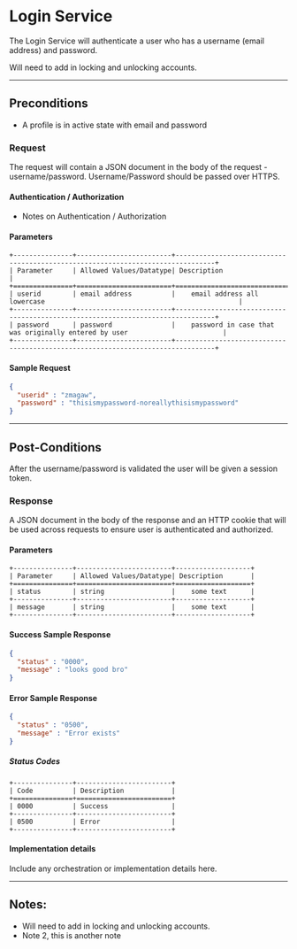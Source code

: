 # Login Service
The Login Service will authenticate a user who has a username (email address) and password.

Will need to add in locking and unlocking accounts.

---
## Preconditions
 - A profile is in active state with email and password

### Request

The request will contain a JSON document in the body of the request - username/password.  Username/Password should be passed over HTTPS.

#### Authentication / Authorization
 - Notes on Authentication / Authorization

#### Parameters

```eval_rst
+---------------+------------------------+--------------------------------------------------------------------------------+
| Parameter     | Allowed Values/Datatype| Description                                                                    |
+===============+========================+================================================================================+
| userid        | email address          |    email address all lowercase                                                 |
+---------------+------------------------+--------------------------------------------------------------------------------+
| password      | password               |    password in case that was originally entered by user                        |
+---------------+------------------------+--------------------------------------------------------------------------------+
```

#### Sample Request

```json
{
  "userid" : "zmagaw",
  "password" : "thisismypassword-noreallythisismypassword"
}
```

---
## Post-Conditions
After the username/password is validated the user will be given a session token.

### Response

A JSON document in the body of the response and an HTTP cookie that will be used across requests to ensure user is authenticated and authorized. 

#### Parameters

```eval_rst
+---------------+------------------------+-------------------+
| Parameter     | Allowed Values/Datatype| Description       |
+===============+========================+===================+
| status        | string                 |    some text      |
+---------------+------------------------+-------------------+
| message       | string                 |    some text      |
+---------------+------------------------+-------------------+
```


#### Success Sample Response

```json
{
  "status" : "0000",
  "message" : "looks good bro"
}
```

#### Error Sample Response

```json
{
  "status" : "0500",
  "message" : "Error exists"
}
```

##### Status Codes
```eval_rst
+---------------+------------------------+
| Code          | Description            |
+===============+========================+
| 0000          | Success                |
+---------------+------------------------+
| 0500          | Error                  |
+---------------+------------------------+
```

#### Implementation details

Include any orchestration or implementation details here.

---
## Notes:
- Will need to add in locking and unlocking accounts.
- Note 2, this is another note
